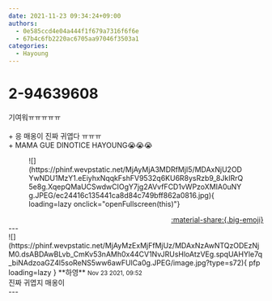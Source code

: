 ```yaml
---
date: 2021-11-23 09:34:24+09:00
authors:
  - 0e585ccd4e04a444f1f679a7316f6f6e
  - 67b4c6fb2220ac6705aa97046f3503a1
categories:
  - Hayoung
---
```


# 2-94639608

<div class="post-container" markdown="1">
<div class="content-container md-sidebar__scrollwrap" markdown="1">

기여워ㅠㅠㅠㅠㅠ<br><br>+ 응 매옹이 진짜 귀엽다 ㅠㅠㅠ<br>+ MAMA GUE DINOTICE HAYOUNG😭😭😭
<figure markdown="1">
![](https://phinf.wevpstatic.net/MjAyMjA3MDRfMjI5/MDAxNjU2ODYwNDU1MzY1.eEiyhxNqqkFshFV9532q6KU6R8ysRzb9_8JkIRrQ5e8g.XqepQMaUCSwdwCIOgY7jg2AVvfFCD1vWPzoXMIA0uNYg.JPEG/ec24416c135441ca8d84c749bff862a0816.jpg){ loading=lazy onclick="openFullscreen(this)"}
</figure>


</div>
</div>

<div style="text-align: right;" markdown="1">
<a href="https://weverse.io/fromis9/fanpost/2-94639608" style="text-align: right;">:material-share:{.big-emoji}</a>
</div>
---

<div class="comments-container md-sidebar__scrollwrap" markdown="1">
<div class="comment" markdown="1">
<div class='id-container' markdown="1">
![](https://phinf.wevpstatic.net/MjAyMzExMjFfMjUz/MDAxNzAwNTQzODEzNjM0.dsABDAwBLvb_CmKv53nAMh0x44CV1NvJRUsHloAtzVEg.spqUAHYle7q_biNAdzoaGZ4l5soReNS5ww6awFUlCa0g.JPEG/image.jpg?type=s72){ pfp loading=lazy }
**<span class="artist">하영</span>** <small>Nov 23 2021, 09:52</small><br>
</div>
<div class='comment-body' markdown="1">
진짜 귀엽지 매옹이
</div>
</div>
</div>
---
